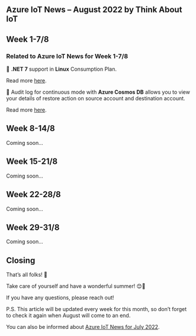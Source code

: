 ## Azure IoT News – August 2022 by Think About IoT

## Week 1-7/8
### Related to Azure IoT News for Week 1-7/8

🔸 **.NET 7** support in **Linux** Consumption Plan.

Read more [here](https://azure.microsoft.com/en-gb/updates/public-preview-net-7-support-in-linux-consumption-plan/).

🔸 Audit log for continuous mode with **Azure Cosmos DB** allows you to view your details of restore action on source account and destination account.

Read more [here](https://azure.microsoft.com/en-gb/updates/generally-available-audit-log-for-continuous-mode-with-azure-cosmos-db/).

## Week 8-14/8
Coming soon...

## Week 15-21/8
Coming soon...

## Week 22-28/8
Coming soon...

## Week 29-31/8
Coming soon...

## Closing
That’s all folks! 👋

Take care of yourself and have a wonderful summer! 😊🐬

If you have any questions, please reach out!

P.S. This article will be updated every week for this month, so don’t forget to check it again when August will come to an end.

You can also be informed about [Azure IoT News for July 2022](https://www.thinkaboutiot.com/index.php/2022/07/19/azure-iot-news-july-2022-by-think-about-iot/).